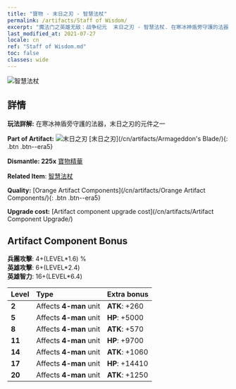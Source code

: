 ```yaml
---
title: "寶物 - 末日之刃 - 智慧法杖"
permalink: /artifacts/Staff of Wisdom/
excerpt: "魔法门之英雄无敌：战争纪元  末日之刃 - 智慧法杖. 在寒冰神盾旁守護的法器，末日之刃的元件之一"
last_modified_at: 2021-07-27
locale: cn
ref: "Staff of Wisdom.md"
toc: false
classes: wide
---
```


 ![智慧法杖](/images/t/artifact_40443.png)



## 詳情

 **玩法詳解:** 在寒冰神盾旁守護的法器，末日之刃的元件之一

 **Part of Artifact:** ![末日之刃](/images/t/icon_artifact_44.png) [末日之刃](/cn/artifacts/Armageddon's Blade/){: .btn .btn--era5}

 **Dismantle: 225x** [寶物精華](/cn/Items/con_905/)

 **Related Item**: [智慧法杖](/cn/Items/art_168/)

 **Quality:** [Orange Artifact Components](/cn/artifacts/Orange Artifact Components/){: .btn .btn--era5}

 **Upgrade cost:** [Artifact component upgrade cost](/cn/artifacts/Artifact Component Upgrade/)

## Artifact Component Bonus

  **兵團攻擊**: 4+(LEVEL\*1.6) %<br/>**英雄攻擊**: 6+(LEVEL\*2.4)<br/>**英雄智力**: 16+(LEVEL\*6.4)

  |  Level  | Type |    Extra bonus  | 
  |:--------|:-----|:----------------| 
  | **2** | Affects **4-man** unit | **ATK**: +260 | 
  | **5** | Affects **4-man** unit | **HP**: +5000 | 
  | **8** | Affects **4-man** unit | **ATK**: +570 | 
  | **11** | Affects **4-man** unit | **HP**: +9700 | 
  | **14** | Affects **4-man** unit | **ATK**: +1060 | 
  | **17** | Affects **4-man** unit | **HP**: +14410 | 
  | **20** | Affects **4-man** unit | **ATK**: +1250 | 
